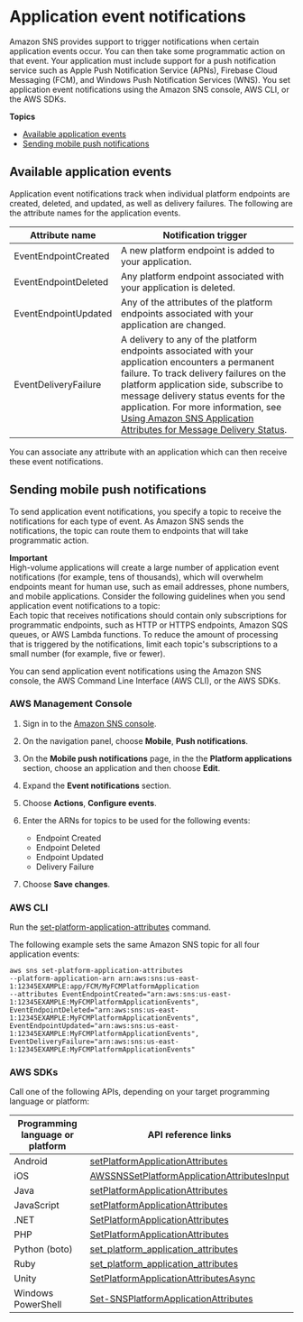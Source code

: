 # Application event notifications<a name="application-event-notifications"></a>

Amazon SNS provides support to trigger notifications when certain application events occur\. You can then take some programmatic action on that event\. Your application must include support for a push notification service such as Apple Push Notification Service \(APNs\), Firebase Cloud Messaging \(FCM\), and Windows Push Notification Services \(WNS\)\. You set application event notifications using the Amazon SNS console, AWS CLI, or the AWS SDKs\.

**Topics**
+ [Available application events](#application-event-notifications-events)
+ [Sending mobile push notifications](#application-event-notifications-howto-set)

## Available application events<a name="application-event-notifications-events"></a>

Application event notifications track when individual platform endpoints are created, deleted, and updated, as well as delivery failures\. The following are the attribute names for the application events\.


| Attribute name | Notification trigger | 
| --- | --- | 
| EventEndpointCreated | A new platform endpoint is added to your application\. | 
| EventEndpointDeleted | Any platform endpoint associated with your application is deleted\. | 
| EventEndpointUpdated | Any of the attributes of the platform endpoints associated with your application are changed\. | 
| EventDeliveryFailure | A delivery to any of the platform endpoints associated with your application encounters a permanent failure\.  To track delivery failures on the platform application side, subscribe to message delivery status events for the application\. For more information, see [Using Amazon SNS Application Attributes for Message Delivery Status](https://docs.aws.amazon.com/sns/latest/dg/sns-msg-status.html)\.  | 

You can associate any attribute with an application which can then receive these event notifications\. 

## Sending mobile push notifications<a name="application-event-notifications-howto-set"></a>

To send application event notifications, you specify a topic to receive the notifications for each type of event\. As Amazon SNS sends the notifications, the topic can route them to endpoints that will take programmatic action\.

**Important**  
High\-volume applications will create a large number of application event notifications \(for example, tens of thousands\), which will overwhelm endpoints meant for human use, such as email addresses, phone numbers, and mobile applications\. Consider the following guidelines when you send application event notifications to a topic:  
Each topic that receives notifications should contain only subscriptions for programmatic endpoints, such as HTTP or HTTPS endpoints, Amazon SQS queues, or AWS Lambda functions\.
To reduce the amount of processing that is triggered by the notifications, limit each topic's subscriptions to a small number \(for example, five or fewer\)\.

You can send application event notifications using the Amazon SNS console, the AWS Command Line Interface \(AWS CLI\), or the AWS SDKs\. 

### AWS Management Console<a name="application-event-notifications-howto-set-console"></a>

1. Sign in to the [Amazon SNS console](https://console.aws.amazon.com/sns/home)\.

1. On the navigation panel, choose **Mobile**, **Push notifications**\.

1. On the **Mobile push notifications** page, in the the **Platform applications** section, choose an application and then choose **Edit**\.

1. Expand the **Event notifications** section\.

1. Choose **Actions**, **Configure events**\.

1. Enter the ARNs for topics to be used for the following events:
   + Endpoint Created
   + Endpoint Deleted
   + Endpoint Updated
   + Delivery Failure

1. Choose **Save changes**\.

### AWS CLI<a name="awscli"></a>

Run the [set\-platform\-application\-attributes](https://docs.aws.amazon.com/cli/latest/reference/sns/set-platform-application-attributes.html) command\.

The following example sets the same Amazon SNS topic for all four application events:

```
aws sns set-platform-application-attributes
--platform-application-arn arn:aws:sns:us-east-1:12345EXAMPLE:app/FCM/MyFCMPlatformApplication
--attributes EventEndpointCreated="arn:aws:sns:us-east-1:12345EXAMPLE:MyFCMPlatformApplicationEvents",
EventEndpointDeleted="arn:aws:sns:us-east-1:12345EXAMPLE:MyFCMPlatformApplicationEvents",
EventEndpointUpdated="arn:aws:sns:us-east-1:12345EXAMPLE:MyFCMPlatformApplicationEvents",
EventDeliveryFailure="arn:aws:sns:us-east-1:12345EXAMPLE:MyFCMPlatformApplicationEvents"
```

### AWS SDKs<a name="application-event-notifications-sdk"></a>

Call one of the following APIs, depending on your target programming language or platform:


| Programming language or platform | API reference links | 
| --- | --- | 
| Android | [setPlatformApplicationAttributes](https://docs.aws.amazon.com/AWSAndroidSDK/latest/javadoc/com/amazonaws/services/sns/AmazonSNSClient.html#setPlatformApplicationAttributes%28com.amazonaws.services.sns.model.SetPlatformApplicationAttributesRequest%29) | 
| iOS | [AWSSNSSetPlatformApplicationAttributesInput](https://aws-amplify.github.io/aws-sdk-ios/docs/reference/AWSSNS/Classes/AWSSNSSetPlatformApplicationAttributesInput.html) | 
| Java | [setPlatformApplicationAttributes](https://docs.aws.amazon.com/AWSJavaSDK/latest/javadoc/com/amazonaws/services/sns/AmazonSNSClient.html#setPlatformApplicationAttributes(com.amazonaws.services.sns.model.SetPlatformApplicationAttributesRequest)) | 
| JavaScript | [setPlatformApplicationAttributes](https://docs.aws.amazon.com/AWSJavaScriptSDK/latest/AWS/SNS.html#setPlatformApplicationAttributes-property) | 
| \.NET | [SetPlatformApplicationAttributes](https://docs.aws.amazon.com/sdkfornet/v3/apidocs/index.html?page=SNS/MSNSSNSSetPlatformApplicationAttributesSetPlatformApplicationAttributesRequest.html&tocid=Amazon_SimpleNotificationService_AmazonSimpleNotificationServiceClient) | 
| PHP | [SetPlatformApplicationAttributes](https://docs.aws.amazon.com/aws-sdk-php/v3/api/api-sns-2010-03-31.html#setplatformapplicationattributes) | 
| Python \(boto\) | [set\_platform\_application\_attributes](http://boto.readthedocs.org/en/latest/ref/sns.html) | 
| Ruby | [set\_platform\_application\_attributes](https://docs.aws.amazon.com/sdkforruby/api/Aws/SNS/Client.html#set_platform_application_attributes-instance_method) | 
| Unity | [SetPlatformApplicationAttributesAsync](https://docs.aws.amazon.com/sdkfornet/v3/apidocs/index.html?page=SNS/MSNSSNSSetPlatformApplicationAttributesAsyncSetPlatformApplicationAttributesRequestCancellationToken.html&tocid=Amazon_SimpleNotificationService_AmazonSimpleNotificationServiceClient) | 
| Windows PowerShell | [Set\-SNSPlatformApplicationAttributes](https://docs.aws.amazon.com/powershell/latest/reference/items/Set-SNSPlatformApplicationAttributes.html) | 